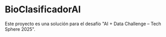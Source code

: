 # BioClasificadorAI
Este proyecto es una solución para el desafío "AI + Data Challenge – Tech Sphere 2025".
